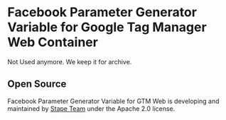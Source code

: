 # Facebook Parameter Generator Variable for Google Tag Manager Web Container

Not Used anymore.
We keep it for archive.

## Open Source

Facebook Parameter Generator Variable for GTM Web is developing and maintained by [Stape Team](https://stape.io/) under the Apache 2.0 license.

